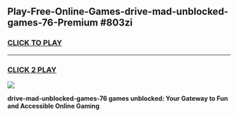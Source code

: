 
## Play-Free-Online-Games-drive-mad-unblocked-games-76-Premium #803zi
<h3>
<a href="https://premium.freeplayer.one?title=drive-mad-unblocked-games-76&ref=8M">CLICK TO PLAY</a></h3>
<hr>

<h3>
<a href="https://premium.freeplayer.one?title=drive-mad-unblocked-games-76&ref=8M">CLICK 2 PLAY</a>
  
</h3>

<a href="https://premium.freeplayer.one?title=drive-mad-unblocked-games-76&ref=8M"><img src="https://clearcache.store/games.png"></a>


**drive-mad-unblocked-games-76 games unblocked: Your Gateway to Fun and Accessible Online Gaming**
